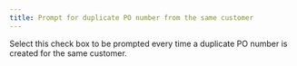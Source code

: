 ```yaml
---
title: Prompt for duplicate PO number from the same customer
---
```



Select this check box to be prompted every time a duplicate PO number  is created for the same customer.
